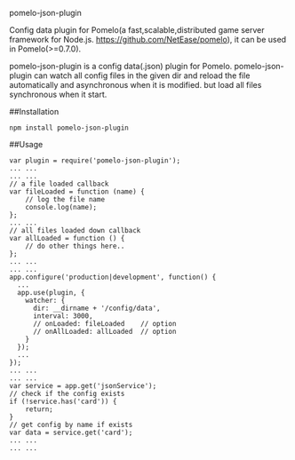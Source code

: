 pomelo-json-plugin

Config data plugin for Pomelo(a fast,scalable,distributed game server framework for Node.js. https://github.com/NetEase/pomelo), it can be used in Pomelo(>=0.7.0).

pomelo-json-plugin is a config data(.json) plugin for Pomelo. pomelo-json-plugin can watch all config files in the given dir and reload the file automatically and asynchronous when it is modified. but load all files synchronous when it start.

##Installation

```
npm install pomelo-json-plugin
```

##Usage

```
var plugin = require('pomelo-json-plugin');
... ...
... ...
// a file loaded callback
var fileLoaded = function (name) {
    // log the file name
    console.log(name);    
};
... ...
// all files loaded down callback
var allLoaded = function () {
    // do other things here..
};
... ...
... ...
app.configure('production|development', function() {
  ...
  app.use(plugin, {
    watcher: {
      dir: __dirname + '/config/data',
      interval: 3000,
      // onLoaded: fileLoaded    // option
      // onAllLoaded: allLoaded  // option
    }
  });
  ...
});
... ...
... ...
var service = app.get('jsonService');
// check if the config exists 
if (!service.has('card')) {
    return;
}
// get config by name if exists
var data = service.get('card');
... ...
... ...
```
